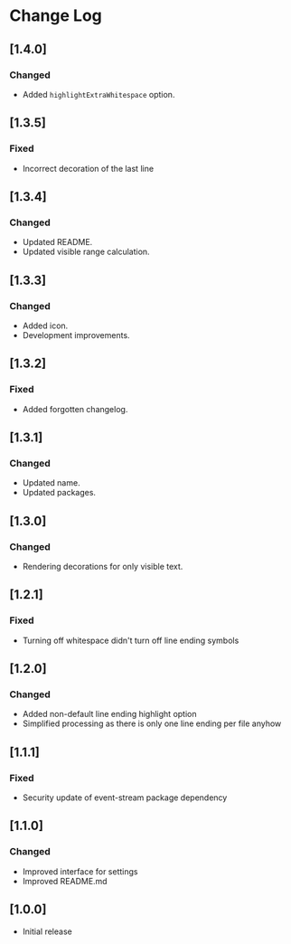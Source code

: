 # Change Log

## [1.4.0]

### Changed
- Added `highlightExtraWhitespace` option.


## [1.3.5]

### Fixed
- Incorrect decoration of the last line


## [1.3.4]

### Changed
- Updated README.
- Updated visible range calculation.


## [1.3.3]

### Changed
- Added icon.
- Development improvements.


## [1.3.2]

### Fixed
- Added forgotten changelog.


## [1.3.1]

### Changed
- Updated name.
- Updated packages.


## [1.3.0]

### Changed
- Rendering decorations for only visible text.


## [1.2.1]

### Fixed
- Turning off whitespace didn't turn off line ending symbols


## [1.2.0]

### Changed
- Added non-default line ending highlight option
- Simplified processing as there is only one line ending per file anyhow


## [1.1.1]

### Fixed
- Security update of event-stream package dependency


## [1.1.0]

### Changed
- Improved interface for settings
- Improved README.md


## [1.0.0]

- Initial release

